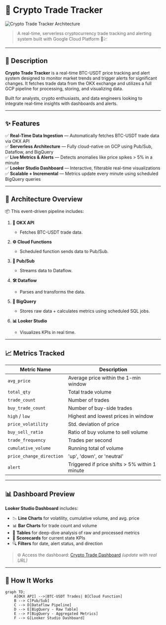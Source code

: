 # 🚀 Crypto Trade Tracker

![Crypto Trade Tracker Architecture](https://raw.githubusercontent.com/your-username/crypto-trade-tracker/main/path-to-image/Crypto_Trade_Architecture.png)

> A real-time, serverless cryptocurrency trade tracking and alerting system built with Google Cloud Platform 🧠💹

---

## 📌 Description

**Crypto Trade Tracker** is a real-time BTC-USDT price tracking and alert system designed to monitor market trends and trigger alerts for significant changes. It fetches trade data from the OKX exchange and utilizes a full GCP pipeline for processing, storing, and visualizing data.

Built for analysts, crypto enthusiasts, and data engineers looking to integrate real-time insights with dashboards and alerts.

---

## ✨ Features

✅ **Real-Time Data Ingestion** — Automatically fetches BTC-USDT trade data via OKX API  
✅ **Serverless Architecture** — Fully cloud-native on GCP using Pub/Sub, Dataflow, and BigQuery  
✅ **Live Metrics & Alerts** — Detects anomalies like price spikes > 5% in a minute  
✅ **Looker Studio Dashboard** — Interactive, filterable real-time visualizations  
✅ **Scalable + Incremental** — Metrics update every minute using scheduled BigQuery queries  

---

## 🧱 Architecture Overview

📦 This event-driven pipeline includes:

1. **🔁 OKX API**  
   - Fetches BTC-USDT trade data.

2. **⚙️ Cloud Functions**  
   - Scheduled function sends data to Pub/Sub.

3. **🧩 Pub/Sub**  
   - Streams data to Dataflow.

4. **🛠️ Dataflow**  
   - Parses and transforms the data.

5. **🧮 BigQuery**  
   - Stores raw data + calculates metrics using scheduled SQL jobs.

6. **📊 Looker Studio**  
   - Visualizes KPIs in real time.

---

## 📈 Metrics Tracked

| Metric Name             | Description                                               |
|------------------------|-----------------------------------------------------------|
| `avg_price`            | Average price within the 1-min window                     |
| `total_qty`            | Total trade volume                                        |
| `trade_count`          | Number of trades                                          |
| `buy_trade_count`      | Number of buy-side trades                                 |
| `high` / `low`         | Highest and lowest prices in window                       |
| `price_volatility`     | Std. deviation of price                                   |
| `buy_sell_ratio`       | Ratio of buy volume to sell volume                        |
| `trade_frequency`      | Trades per second                                         |
| `cumulative_volume`    | Running total of volume                                   |
| `price_change_direction` | 'up', 'down', or 'neutral'                              |
| `alert`                | Triggered if price shifts > 5% within 1 minute            |

---

## 📊 Dashboard Preview

**Looker Studio Dashboard** includes:

- 📉 **Line Charts** for volatility, cumulative volume, and avg. price  
- 📊 **Bar Charts** for trade count and volume  
- 🧾 **Tables** for deep-dive analysis of raw and processed metrics  
- 📌 **Scorecards** for current state KPIs  
- 🔍 **Filters** for date, alert status, and direction  

> 🌐 Access the dashboard: [Crypto Trade Dashboard](#) *(update with real URL)*

---

## 🧪 How It Works

```mermaid
graph TD;
    A[OKX API] -->|BTC-USDT Trades| B[Cloud Function]
    B --> C[Pub/Sub]
    C --> D[Dataflow Pipeline]
    D --> E[BigQuery - Raw Table]
    E --> F[BigQuery - Aggregated Metrics]
    F --> G[Looker Studio Dashboard]

